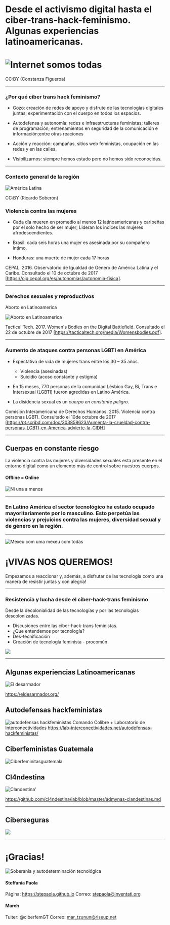 # Desde el activismo digital hasta el ciber-trans-hack-feminismo. Algunas experiencias latinoamericanas.

# ![Internet somos todas](https://i.imgur.com/6EudOD0.jpg)
CC:BY (Constanza Figueroa)

---

### ¿Por qué ciber trans hack feminismo?

* Gozo: creación de redes de apoyo y disfrute de las tecnologías digitales juntas; experimentación con el cuerpo en todos los espacios.

* Autodefensa y autonomía: redes e infraestructuras feministas; talleres de programación; entrenamientos en seguridad de la comunicación e información;entre otras reaciones

* Acción y reacción: campañas, sitios web feministas, ocupación en las redes y en las calles.

* Visibilizarnos: siempre hemos estado pero no hemos sido reconocidas. 
 
---

### Contexto general de la región
![América Latina](http://1.bp.blogspot.com/-CP0p5BLyHFU/TbXWQ_-6zVI/AAAAAAAAGEc/IAq7tEgRbDo/s1600/america-latina.jpg)

CC:BY (Ricardo Soberón)


### Violencia contra las mujeres

- Cada día mueren en promedio al menos 12 latinoamericanas y caribeñas por el solo hecho de ser mujer; Lideran los indices las mujeres afrodescendientes.

- Brasil: cada seis horas una mujer es asesinada por su compañero íntimo.

- Honduras: una muerte de mujer cada 17 horas


CEPAL. 2016. Observatorio de Igualdad de Género de América Latina y el Caribe. Consultado el 10 de octubre de 2017 [https://oig.cepal.org/es/autonomias/autonomia-fisica].


---

### Derechos sexuales y reproductivos

Aborto en Latinoamerica

![Aborto en Latinoamerica](https://i.imgur.com/C5GYzgP.png)



Tactical Tech. 2017. Women's Bodies on the Digital Battlefield. Consultado el 22 de octubre de 2017 [https://tacticaltech.org/media/Womensbodies.pdf].

---

### Aumento de ataques contra personas LGBTI en América

- Expectativa de vida de mujeres trans entre los 30 – 35 años.
    - Violencia (asesinadas)
    - Suicidio (acoso constante y estigma)

- En 15 meses, 770 personas de la comunidad Lésbico Gay, Bi, Trans e Intersexual (LGBTI) fueron agredidas en Latino América.

- La disidencia sexual es un *cuerpo en constante peligro*. 

Comisión Interamericana de Derechos Humanos. 2015. Violencia contra personas LGBTI. Consultado el 10de octubre de 2017 [https://pt.scribd.com/doc/303858623/Aumenta-la-crueldad-contra-personas-LGBTI-en-America-advierte-la-CIDH]


---


## Cuerpas en constante riesgo

La violencia contra las mujeres y diversidades sexuales esta presente en el entorno digital como un elemento más de control sobre nuestros cuerpos.

#### Offline = Online


![Ni una a menos](https://ichef-1.bbci.co.uk/news/624/cpsprodpb/108B4/production/_92446776_gettyimages-589317408.jpg)


---


### En Latino América el sector tecnológico ha estado ocupado mayoritariamente por lo masculino. Esto perpetúa las violencias y prejuicios contra las mujeres, diversidad sexual y de género en la región. 


---

![Mexeu com uma mexeu com todas](https://media1.giphy.com/media/3og0IEk1Eo8LyC7qJa/giphy.gif)

# ¡VIVAS NOS QUEREMOS!
Empezamos a reaccionar y, además, a disfrutar de las tecnología como una manera de resistir juntas y con alegría!

---
### Resistencia y lucha desde el ciber-hack-trans feminismo

Desde la decolonialidad de las tecnologías y por las tecnologías descolonizadas.

- Discusiones entre las ciber-hack-trans feministas. 
- ¿Que entendemos por tecnología?
- Des-tecnificación
- Creación de tecnología feminista - procomún
 
![](https://media.giphy.com/media/8j5JJMCY0ViuY/giphy.gif)


---

## Algunas experiencias Latinoamericanas



![El desarmador](https://eldesarmador.org/theme/img/nuevo-logo-cool.png)



https://eldesarmador.org/





## Autodefensas hackfeministas
![autodefensas hackfeministas](https://lab-interconectividades.net/wp-content/uploads/sites/20/2017/08/Taller-autodefensas-hackfeministas_oaxaca-2016_03.jpg)
Comando Colibre + Laboratorio de Interconectividades
https://lab-interconectividades.net/autodefensas-hackfeministas/



## Ciberfeministas Guatemala

![Ciberfeminitasguatemala](https://ceppas.org.gt/media/images/pictures/ciberfeministasgt_big.png)

## Cl4ndestina

![Clandestina'](https://camo.githubusercontent.com/ed5916d2f35497ee679e4b7d67ed5012b08e08c0/68747470733a2f2f692e696d6775722e636f6d2f46705849456a562e6a7067)

https://github.com/cl4ndestina/lab/blob/master/admynas-clandestinas.md

---
## Ciberseguras

![](https://pbs.twimg.com/tweet_video_thumb/DCddxZ3VoAAzkMS.jpg)




---

# ¡Gracias!

 ![Soberanía y autodeterminación tecnológica](https://media.giphy.com/media/l0MYvqais2XElWrOU/giphy.gif)


#### Steffania Paola 
Página: https://stepaola.github.io
Correo: stepaola@inventati.org
#### March 
Tuiter: @ciberfemGT
Correo: mar_tzunun@riseup.net
